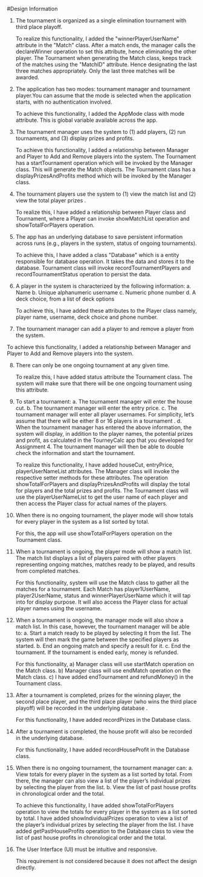 #Design Information

1. The tournament is organized as a single elimination tournament with third place playoff. 
    
    To realize this functionality, I added the "winnerPlayerUserName" attribute in the "Match" class. 
    After a match ends, the manager calls the declareWinner operation to set this attribute, hence eliminating the other player.
    The Tournament when generating the Match class, keeps track of the matches using the "MatchID" attribute. Hence designating the last three matches appropriately. Only the last three matches will be awarded.


2. The application has two modes: tournament  manager and  tournament player.You can assume that the mode is selected when the application starts, with no authentication
involved.
    
    To achieve this functionality, I added the AppMode class with mode attribute. This is global variable available across the app.
    

3. The tournament manager uses the system to (1) add players, (2) run tournaments, and (3) display prizes and profits.
    
    To achieve this functionality, I added a relationship between Manager and Player to Add and Remove players into the system.
    The Tournament has a startTournament operation which will be invoked by the Manager class. This will generate the Match objects.
    The Tournament class has a displayPrizesAndProfits method which will be invoked by the Manager class.
    
    
4. The tournament players use the system to (1) view the match list and (2) view the total player prizes .
   
    To realize this, I have added a relationship between Player class and Tournament, where a Player can invoke showMatchList operation and showTotalForPlayers operation.
 

5. The app has an underlying database to save persistent information across runs (e.g., players in the system, status of ongoing tournaments).
    
    To achieve this, I have added a class "Database" which is a entity responsible for database operation. It takes the data and stores it to the database.
    Tournament class will invoke recordTournamentPlayers and recordTournamentStatus operation to persist the data.


6. A player in the system is characterized by the following information:
a. Name
b. Unique alphanumeric  username
c. Numeric  phone number
d. A deck choice, from a list of deck options
    
    To achieve this, I have added these attributes to the Player class namely, player name, username, deck choice and phone number.


7. The tournament manager can add a player to and remove a player from the system.
  
  To achieve this functionality, I added a relationship between Manager and Player to Add and Remove players into the system.
  

8. There can only be one ongoing tournament at any given time.
    
    To realize this, I have added status attribute the Tournament class. The system will make sure that there will be one ongoing tournament using this attribute.
    

9. To  start a tournament:
a. The tournament manager will enter the house cut.
b. The tournament manager will enter the entry price.
c. The tournament manager will enter all player usernames.  For simplicity, let’s
assume that there will be either 8 or 16 players in a tournament .
d. When the tournament manager has entered the above information, the system will display, in addition to the player names, the potential prizes and profit, as calculated in the  TourneyCalc app that you developed for Assignment 4. 
The tournament manager will then be able to double check the information and start the tournament.

    To realize this functionality, I have added houseCut, entryPrice, playerUserNameList attributes. The Manager class will invoke the respective setter methods for these attributes.
    The operation showTotalForPlayers and displayPrizesAndProfits will display the total for players and the total prizes and profits.
    The Tournament class will use the playerUserNameList to get the user name of each player and then access the Player class for actual names of the players.
        

10. When there is no ongoing tournament, the player mode will show totals for every player in the system as a list sorted by total.

    For this, the app will use showTotalForPlayers operation on the Tournament class.
    
    
11. When a tournament is ongoing, the player mode will show a match list. The match list displays a list of players paired with other players representing ongoing matches, matches ready to be played, and results from completed matches. 

    For this functionality, system will use the Match class to gather all the matches for a tournament. Each Match has player1UserName, player2UserName, status and winnerPlayerUserName which it will tap into for display purpose. It will also access the Player class for actual player names using the username.
    
    
12. When a tournament is ongoing, the manager mode will also show a match list. In this case, however, the tournament manager will be able to:
a. Start a match ready to be played by selecting it from the list. The system will then mark the game between the specified players as started.
b. End an ongoing match and specify a result for it.
c. End the tournament. If the tournament is ended early, money is refunded.

    For this functionality, a) Manager class will use startMatch operation on the Match class.
    b) Manager class will use endMatch operation on the Match class.
    c) I have added endTournament and refundMoney() in the Tournament class.
      
        
13. After a tournament is completed, prizes for the winning player, the second place player, and the third place player (who wins the third place playoff) will be recorded in the underlying database .
    
    For this functionality, I have added recordPrizes in the Database class.


14. After a tournament is completed, the house profit will also be recorded in the underlying database.
    
    For this functionality, I have added recordHouseProfit in the Database class.
    

15. When there is no ongoing tournament, the tournament manager can:
a. View totals for every player in the system as a list sorted by total. From there, the manager can also view a list of the player’s individual prizes by selecting the player from the list.
b. View the list of past house profits in chronological order and the total.

    To achieve this functionality, I have added showTotalForPlayers operation to view the totals for every player in the system as a list sorted by total.
    I have added showIndividualPrizes operation to view a list of the player’s individual prizes by selecting the player from the list.
    I have added getPastHouseProfits operation to the Database class to view the list of past house profits in chronological order and the total.
    
    
16. The User Interface (UI) must be intuitive and responsive.
    
    This requirement is not considered because it does not affect the design directly.

